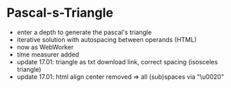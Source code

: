 # Pascal-s-Triangle

+ enter a depth to generate the pascal's triangle
+ iterative solution with autospacing between operands (HTML)
+ now as WebWorker
+ time measurer added
+ update 17.01: triangle as txt download link, correct spacing (isosceles triangle)
+ update 17.01: html align center removed => all (sub)spaces via "\u0020"